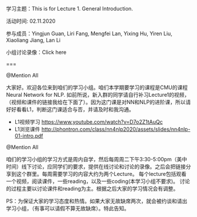 学习主题：This is for Lecture 1. General Introduction.

活动时间: 02.11.2020

参与成员：Yingjun Guan, Liri Fang, Mengfei Lan, Yixing Hu, Yiren Liu, Xiaoliang Jiang, Lan Li

小组讨论录像：Click here


===

@Mention All

大家好。欢迎各位来到咱们的学习小组。咱们本学期要学习的课程是CMU的课程Neural Network for NLP. 
如前所说，新入群的同学请自行补习Lecture1的视频，（视频和课件的链接我给在下面了）。因为这门课是对NN和NLP的进阶课，所以请好好看看L1，判断这门课适合与否，并请及时和我沟通。

- L1视频学习 https://www.youtube.com/watch?v=D7o2Z1tAuQc
- L1浏览课件 http://phontron.com/class/nn4nlp2020/assets/slides/nn4nlp-01-intro.pdf


@Mention All

咱们的学习小组的学习方式是周内自学，然后每周周二下午3:30-5:00pm（美中时间）线下讨论，应同学们的要求，提供在线讨论和讨论的录像。之后会把链接分享到这个群里。每周需要学习的内容大约为两个Lecture。
每个lecture包括观看一个视频，阅读课件，一些reading，以及一些coding(本学习小组不要求)。
讨论的过程主要以讨论课件和reading为主。根据之后大家的学习情况会有调整。

PS：为保证大家的学习态度和热情。如果大家无故缺席两次，就会被约谈和请出学习小组，（有事可以请假不算无故缺席）。特此告知。
